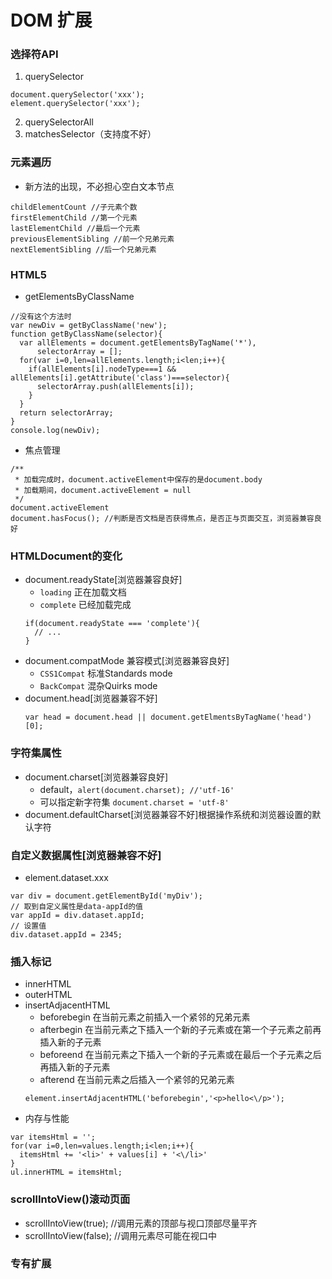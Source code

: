 # DOM 扩展

### 选择符API
1. querySelector
```
document.querySelector('xxx');
element.querySelector('xxx');
```
2. querySelectorAll
3. matchesSelector（支持度不好）

### 元素遍历
* 新方法的出现，不必担心空白文本节点
```
childElementCount //子元素个数
firstElementChild //第一个元素
lastElementChild //最后一个元素
previousElementSibling //前一个兄弟元素
nextElementSibling //后一个兄弟元素
```

### HTML5
* getElementsByClassName
```
//没有这个方法时
var newDiv = getByClassName('new');
function getByClassName(selector){
  var allElements = document.getElementsByTagName('*'),
      selectorArray = [];
  for(var i=0,len=allElements.length;i<len;i++){
    if(allElements[i].nodeType===1 && allElements[i].getAttribute('class')===selector){
      selectorArray.push(allElements[i]);
    }
  }
  return selectorArray;
}
console.log(newDiv);
```
* 焦点管理
```
/**
 * 加载完成时，document.activeElement中保存的是document.body
 * 加载期间，document.activeElement = null
 */
document.activeElement
document.hasFocus(); //判断是否文档是否获得焦点，是否正与页面交互，浏览器兼容良好
```

### HTMLDocument的变化
* document.readyState[浏览器兼容良好]
  * `loading` 正在加载文档
  * `complete` 已经加载完成
  ```
  if(document.readyState === 'complete'){
    // ...
  }
  ```
* document.compatMode 兼容模式[浏览器兼容良好]
  * `CSS1Compat` 标准Standards mode
  * `BackCompat` 混杂Quirks mode
* document.head[浏览器兼容不好]
  ```
  var head = document.head || document.getElmentsByTagName('head')[0];
  ```

### 字符集属性
* document.charset[浏览器兼容良好]
  * default，`alert(document.charset); //'utf-16'`
  * 可以指定新字符集 `document.charset = 'utf-8'`
* document.defaultCharset[浏览器兼容不好]根据操作系统和浏览器设置的默认字符

### 自定义数据属性[浏览器兼容不好]
* element.dataset.xxx
```
var div = document.getElementById('myDiv');
// 取到自定义属性是data-appId的值
var appId = div.dataset.appId;
// 设置值
div.dataset.appId = 2345;
```

### 插入标记
* innerHTML
* outerHTML
* insertAdjacentHTML
  * beforebegin 在当前元素之前插入一个紧邻的兄弟元素
  * afterbegin 在当前元素之下插入一个新的子元素或在第一个子元素之前再插入新的子元素
  * beforeend 在当前元素之下插入一个新的子元素或在最后一个子元素之后再插入新的子元素
  * afterend 在当前元素之后插入一个紧邻的兄弟元素
  ```
  element.insertAdjacentHTML('beforebegin','<p>hello<\/p>');
  ```
* 内存与性能
```
var itemsHtml = '';
for(var i=0,len=values.length;i<len;i++){
  itemsHtml += '<li>' + values[i] + '<\/li>'
}
ul.innerHTML = itemsHtml;
```

### scrollIntoView()滚动页面
* scrollIntoView(true); //调用元素的顶部与视口顶部尽量平齐
* scrollIntoView(false); //调用元素尽可能在视口中

### 专有扩展
